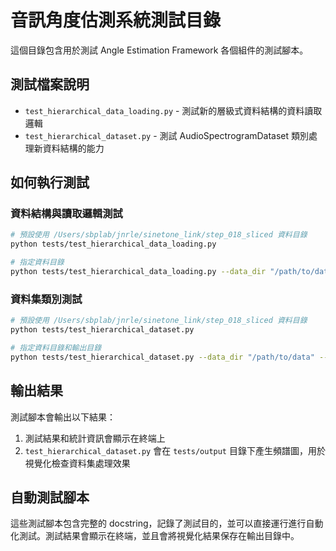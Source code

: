 # 音訊角度估測系統測試目錄

這個目錄包含用於測試 Angle Estimation Framework 各個組件的測試腳本。

## 測試檔案說明

- `test_hierarchical_data_loading.py` - 測試新的層級式資料結構的資料讀取邏輯
- `test_hierarchical_dataset.py` - 測試 AudioSpectrogramDataset 類別處理新資料結構的能力

## 如何執行測試

### 資料結構與讀取邏輯測試

```bash
# 預設使用 /Users/sbplab/jnrle/sinetone_link/step_018_sliced 資料目錄
python tests/test_hierarchical_data_loading.py

# 指定資料目錄
python tests/test_hierarchical_data_loading.py --data_dir "/path/to/data"
```

### 資料集類別測試

```bash
# 預設使用 /Users/sbplab/jnrle/sinetone_link/step_018_sliced 資料目錄
python tests/test_hierarchical_dataset.py

# 指定資料目錄和輸出目錄
python tests/test_hierarchical_dataset.py --data_dir "/path/to/data" --output_dir "tests/output"
```

## 輸出結果

測試腳本會輸出以下結果：

1. 測試結果和統計資訊會顯示在終端上
2. `test_hierarchical_dataset.py` 會在 `tests/output` 目錄下產生頻譜圖，用於視覺化檢查資料集處理效果

## 自動測試腳本

這些測試腳本包含完整的 docstring，記錄了測試目的，並可以直接運行進行自動化測試。測試結果會顯示在終端，並且會將視覺化結果保存在輸出目錄中。 